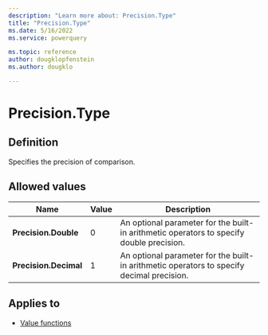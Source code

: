 ```yaml
---
description: "Learn more about: Precision.Type"
title: "Precision.Type"
ms.date: 5/16/2022
ms.service: powerquery

ms.topic: reference
author: dougklopfenstein
ms.author: dougklo

---
```

# Precision.Type

## Definition

Specifies the precision of comparison.

## Allowed values

|Name|Value|Description|
| ------- | --- | ----------- |
|**Precision.Double**|0|An optional parameter for the built-in arithmetic operators to specify double precision.|
|**Precision.Decimal**|1|An optional parameter for the built-in arithmetic operators to specify decimal precision.|

## Applies to

* [Value functions](value-functions.md)
